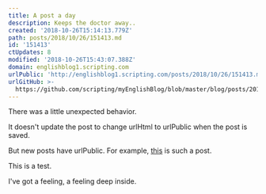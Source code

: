 ```yaml
---
title: A post a day
description: Keeps the doctor away..
created: '2018-10-26T15:14:13.779Z'
path: posts/2018/10/26/151413.md
id: '151413'
ctUpdates: 8
modified: '2018-10-26T15:43:07.388Z'
domain: englishblog1.scripting.com
urlPublic: 'http://englishblog1.scripting.com/posts/2018/10/26/151413.md'
urlGitHub: >-
  https://github.com/scripting/myEnglishBlog/blob/master/blog/posts/2018/10/26/151413.md
---
```

There was a little unexpected behavior.

It doesn't update the post to change urlHtml to urlPublic when the post is saved.

But new posts have urlPublic. For example, [this](https://github.com/scripting/myEnglishBlog/blob/master/blog/posts/2018/10/26/151413.md) is such a post.

This is a test.

I've got a feeling, a feeling deep inside.
